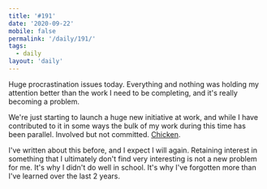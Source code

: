 ```yaml
---
title: '#191'
date: '2020-09-22'
mobile: false
permalink: '/daily/191/'
tags:
  - daily
layout: 'daily'
---
```


Huge procrastination issues today. Everything and nothing was holding my attention better than the work I need to be completing, and it's really becoming a problem.

We're just starting to launch a huge new initiative at work, and while I have contributed to it in some ways the bulk of my work during this time has been parallel. Involved but not committed. [Chicken](https://en.wikipedia.org/wiki/The_Chicken_and_the_Pig).

I've written about this before, and I expect I will again. Retaining interest in something that I ultimately don't find very interesting is not a new problem for me. It's why I didn't do well in school. It's why I've forgotten more than I've learned over the last 2 years.
